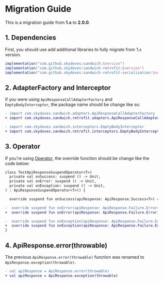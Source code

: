 # Migration Guide

This is a migration guide from **1.x** to **2.0.0**.


## 1. Dependencies

First, you should use add additional libraries to fully migrate from 1.x version.

```groovy
implementation("com.github.skydoves:sandwich:$version")
implementation("com.github.skydoves:sandwich-retrofit:$version")
implementation("com.github.skydoves:sandwich-retrofit-serialization:$version")
```

## 2. AdapterFactory and Interceptor

If you were using `ApiResponseCallAdapterFactory` and `EmptyBodyInterceptor`, the package name should be change like so:

```diff
- import com.skydoves.sandwich.adapters.ApiResponseCallAdapterFactory
+ import com.skydoves.sandwich.retrofit.adapters.ApiResponseCallAdapterFactory

- import com.skydoves.sandwich.interceptors.EmptyBodyInterceptor
+ import com.skydoves.sandwich.retrofit.interceptors.EmptyBodyInterceptor
```

## 3. Operator

If you're using [Operator](operator.md), the override function should be change like the code below:

```diff
class TestApiResponseSuspendOperator<T>(
  private val onSuccess: suspend () -> Unit,
  private val onError: suspend () -> Unit,
  private val onException: suspend () -> Unit,
) : ApiResponseSuspendOperator<T>() {

  override suspend fun onSuccess(apiResponse: ApiResponse.Success<T>) = onSuccess()

-  override suspend fun onError(apiResponse: ApiResponse.Failure.Error<T>) = onError()
+  override suspend fun onError(apiResponse: ApiResponse.Failure.Error) = onError()

-  override suspend fun onException(apiResponse: ApiResponse.Failure.Exception<T>) = onException()
+  override suspend fun onException(apiResponse: ApiResponse.Failure.Exception) = onException()
}
```

## 4. ApiResponse.error(throwable)

The previous `ApiResponse.error(throwable)` function was renamed to `ApiResponse.exception(throwable)`.

```diff
- val apiResponse = ApiResponse.error(throwable)
+ val apiResponse = ApiResponse.exception(throwable)
```